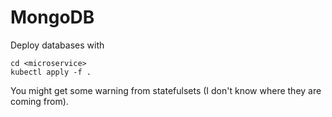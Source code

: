 # MongoDB

Deploy databases with

```
cd <microservice>
kubectl apply -f .
```

You might get some warning from statefulsets (I don't know where they are coming from).
